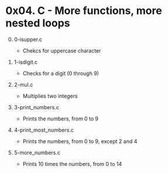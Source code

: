 # 0x04. C - More functions, more nested loops

0. 0-isupper.c
	- Chekcs for uppercase character

1. 1-isdigit.c
	- Checks for a digit (0 through 9)

2. 2-mul.c
	- Multiplies two integers

3. 3-print_numbers.c
	- Prints the numbers, from 0 to 9

4. 4-print_most_numbers.c
	- Prints the numbers, from 0 to 9, except 2 and 4

5. 5-more_numbers.c
	- Prints 10 times the numbers, from 0 to 14
